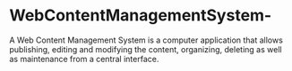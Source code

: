 # WebContentManagementSystem-
A Web Content Management System is a computer application that allows publishing, editing and modifying the content, organizing, deleting as well as maintenance from a central interface.
